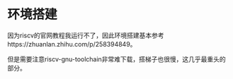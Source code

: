 # 环境搭建

因为riscv的官网教程我运行不了，因此环境搭建基本参考https://zhuanlan.zhihu.com/p/258394849。

但是需要注意riscv-gnu-toolchain非常难下载，搭梯子也很慢，这几乎最重头的部分。

